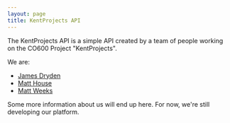 ```yaml
---
layout: page
title: KentProjects API
---
```


The KentProjects API is a simple API created by a team of people working on the CO600 Project "KentProjects".

We are:

- [James Dryden](#)
- [Matt House](#)
- [Matt Weeks](#)

Some more information about us will end up here. For now, we're still developing our platform.